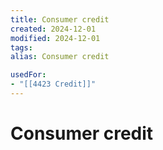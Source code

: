 ```yaml
---
title: Consumer credit
created: 2024-12-01
modified: 2024-12-01
tags: 
alias: Consumer credit

usedFor:
- "[[4423 Credit]]"
---
```

# Consumer credit
